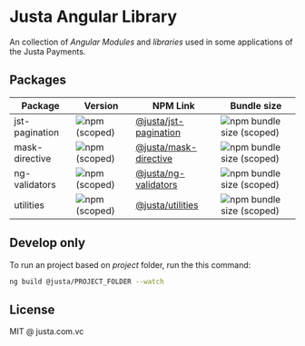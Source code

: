 # Justa Angular Library

An collection of _Angular Modules_ and _libraries_ used in some applications of the Justa Payments.

## Packages

| Package | Version | NPM Link | Bundle size |
|---------|---------|-----| ----------------- |
| jst-pagination | ![npm (scoped)](https://img.shields.io/npm/v/@justa/jst-pagination?color=%23076e95) | [@justa/jst-pagination](https://www.npmjs.com/package/@justa/jst-pagination) | ![npm bundle size (scoped)](https://img.shields.io/bundlephobia/minzip/@justa/jst-pagination?color=%23076e95) |
| mask-directive | ![npm (scoped)](https://img.shields.io/npm/v/@justa/mask-directive?color=%23076e95) | [@justa/mask-directive](https://www.npmjs.com/package/@justa/mask-directive)  | ![npm bundle size (scoped)](https://img.shields.io/bundlephobia/minzip/@justa/mask-directive?color=%23076e95) |
| ng-validators | ![npm (scoped)](https://img.shields.io/npm/v/@justa/ng-validators?color=%23076e95) | [@justa/ng-validators](https://www.npmjs.com/package/@justa/ng-validators) | ![npm bundle size (scoped)](https://img.shields.io/bundlephobia/minzip/@justa/ng-validators?color=%23076e95) |
| utilities | ![npm (scoped)](https://img.shields.io/npm/v/@justa/utilities?color=%23076e95) | [@justa/utilities](https://www.npmjs.com/package/@justa/utilities) | ![npm bundle size (scoped)](https://img.shields.io/bundlephobia/minzip/@justa/utilities?color=%23076e95) |

## Develop only

To run an project based on _project_ folder, run the this command:

```bash
ng build @justa/PROJECT_FOLDER --watch
```

## License

MIT @ justa.com.vc

